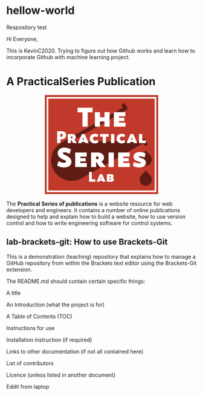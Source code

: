 # hellow-world
Respository test

Hi Everyone,

This is KevinC2020. Trying to figure out how Github works and learn how to incorporate Github with machine learning project.
# A PracticalSeries Publication
     
<p align="center">
    <img src="02-images/cover.png">
</p>
     
The **Practical Series of publications** is a website resource for web developers and engineers. It contains a number of online publications designed to help and explain how to build a website, how to use version control and how to write engineering software for control systems.
     
## lab-brackets-git: How to use Brackets-Git
     
This is a demonstration (teaching) repository that explains how to manage a GitHub repository from within the Brackets text editor using the Brackets-Git extension.


The README.md should contain certain specific things:

A title

An Introduction (what the project is for)

A Table of Contents (TOC)

Instructions for use

Installation instruction (if required)

Links to other documentation (if not all contained here)

List of contributors

Licence (unless listed in another document)

Eddit from laptop